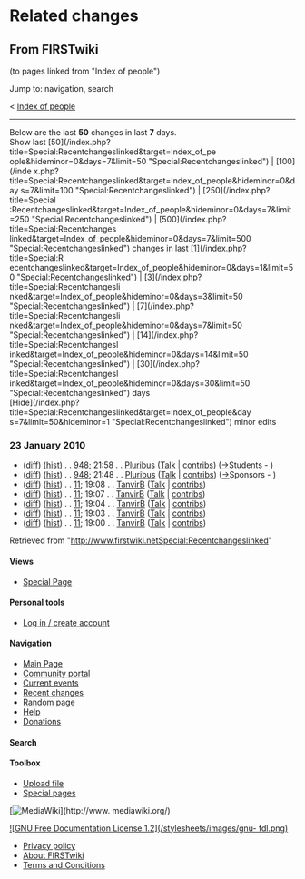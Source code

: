 # Related changes

## From FIRSTwiki

(to pages linked from "Index of people")

Jump to: navigation, search

< [Index of people](/index.php?title=Index_of_people&redirect=no "Index of
people")

--------------------------------------------------------------------------------

Below are the last **50** changes in last **7** days.<br>
Show last [50](/index.php?title=Special:Recentchangeslinked&target=Index_of_pe
ople&hideminor=0&days=7&limit=50 "Special:Recentchangeslinked") | [100](/inde
x.php?title=Special:Recentchangeslinked&target=Index_of_people&hideminor=0&day
s=7&limit=100 "Special:Recentchangeslinked") | [250](/index.php?title=Special
:Recentchangeslinked&target=Index_of_people&hideminor=0&days=7&limit=250 "Special:Recentchangeslinked") | [500](/index.php?title=Special:Recentchanges
linked&target=Index_of_people&hideminor=0&days=7&limit=500 "Special:Recentchangeslinked") changes in last [1](/index.php?title=Special:R
ecentchangeslinked&target=Index_of_people&hideminor=0&days=1&limit=50 "Special:Recentchangeslinked") | [3](/index.php?title=Special:Recentchangesli
nked&target=Index_of_people&hideminor=0&days=3&limit=50 "Special:Recentchangeslinked") | [7](/index.php?title=Special:Recentchangesli
nked&target=Index_of_people&hideminor=0&days=7&limit=50 "Special:Recentchangeslinked") | [14](/index.php?title=Special:Recentchangesl
inked&target=Index_of_people&hideminor=0&days=14&limit=50 "Special:Recentchangeslinked") | [30](/index.php?title=Special:Recentchangesl
inked&target=Index_of_people&hideminor=0&days=30&limit=50 "Special:Recentchangeslinked") days<br>
[Hide](/index.php?title=Special:Recentchangeslinked&target=Index_of_people&day
s=7&limit=50&hideminor=1 "Special:Recentchangeslinked") minor edits

### 23 January 2010

- ([diff](/index.php?title=948&curid=626&diff=74811&oldid=74810 "948")) ([hist](/index.php?title=948&curid=626&action=history "948")) . . [948](948 "948"); 21:58 . . [Pluribus](/index.php?title=User:Pluribus&action=edit "User:Pluribus") ([Talk](/index.php?title=User_talk:Pluribus&action=edit "User talk:Pluribus") | [contribs](/index.php?title=Special:Contributions&target=Pluribus "Special:Contributions")) ([→](948#Students "948")Students - )
- ([diff](/index.php?title=948&curid=626&diff=74810&oldid=69179 "948")) ([hist](/index.php?title=948&curid=626&action=history "948")) . . [948](948 "948"); 21:48 . . [Pluribus](/index.php?title=User:Pluribus&action=edit "User:Pluribus") ([Talk](/index.php?title=User_talk:Pluribus&action=edit "User talk:Pluribus") | [contribs](/index.php?title=Special:Contributions&target=Pluribus "Special:Contributions")) ([→](948#Sponsors "948")Sponsors - )
- ([diff](/index.php?title=11&curid=1090&diff=74809&oldid=74808 "11")) ([hist](/index.php?title=11&curid=1090&action=history "11")) . . [11](11 "11"); 19:08 . . [TanvirB](/index.php?title=User:TanvirB&action=edit "User:TanvirB") ([Talk](/index.php?title=User_talk:TanvirB&action=edit "User talk:TanvirB") | [contribs](/index.php?title=Special:Contributions&target=TanvirB "Special:Contributions"))
- ([diff](/index.php?title=11&curid=1090&diff=74808&oldid=74807 "11")) ([hist](/index.php?title=11&curid=1090&action=history "11")) . . [11](11 "11"); 19:07 . . [TanvirB](/index.php?title=User:TanvirB&action=edit "User:TanvirB") ([Talk](/index.php?title=User_talk:TanvirB&action=edit "User talk:TanvirB") | [contribs](/index.php?title=Special:Contributions&target=TanvirB "Special:Contributions"))
- ([diff](/index.php?title=11&curid=1090&diff=74807&oldid=74806 "11")) ([hist](/index.php?title=11&curid=1090&action=history "11")) . . [11](11 "11"); 19:04 . . [TanvirB](/index.php?title=User:TanvirB&action=edit "User:TanvirB") ([Talk](/index.php?title=User_talk:TanvirB&action=edit "User talk:TanvirB") | [contribs](/index.php?title=Special:Contributions&target=TanvirB "Special:Contributions"))
- ([diff](/index.php?title=11&curid=1090&diff=74806&oldid=74805 "11")) ([hist](/index.php?title=11&curid=1090&action=history "11")) . . [11](11 "11"); 19:03 . . [TanvirB](/index.php?title=User:TanvirB&action=edit "User:TanvirB") ([Talk](/index.php?title=User_talk:TanvirB&action=edit "User talk:TanvirB") | [contribs](/index.php?title=Special:Contributions&target=TanvirB "Special:Contributions"))
- ([diff](/index.php?title=11&curid=1090&diff=74805&oldid=62904 "11")) ([hist](/index.php?title=11&curid=1090&action=history "11")) . . [11](11 "11"); 19:00 . . [TanvirB](/index.php?title=User:TanvirB&action=edit "User:TanvirB") ([Talk](/index.php?title=User_talk:TanvirB&action=edit "User talk:TanvirB") | [contribs](/index.php?title=Special:Contributions&target=TanvirB "Special:Contributions"))

Retrieved from "<http://www.firstwiki.netSpecial:Recentchangeslinked>"

#### Views

- [Special Page](Special:Recentchangeslinked/Index_of_people)

#### Personal tools

- [Log in / create account](/index.php?title=Special:Userlogin&returnto=Special:Recentchangeslinked)

[](Main_Page "Main Page")

#### Navigation

- [Main Page](Main_Page)
- [Community portal](FIRSTwiki:Community_portal)
- [Current events](Current_events)
- [Recent changes](Special:Recentchanges)
- [Random page](Special:Random)
- [Help](FIRSTwiki:Help)
- [Donations](FIRSTwiki:Site_support)

#### Search

#### Toolbox

- [Upload file](Special:Upload)
- [Special pages](Special:Specialpages)

[![MediaWiki](/skins/common/images/poweredby_mediawiki_88x31.png)](http://www.
mediawiki.org/)

[![GNU Free Documentation License 1.2](/stylesheets/images/gnu-
fdl.png)](http://www.gnu.org/copyleft/fdl.html)

- [Privacy policy](FIRSTwiki:Privacy_policy "FIRSTwiki:Privacy policy")
- [About FIRSTwiki](FIRSTwiki:About "FIRSTwiki:About")
- [Terms and Conditions](FIRSTwiki:Terms_and_conditions "FIRSTwiki:Terms and conditions")
